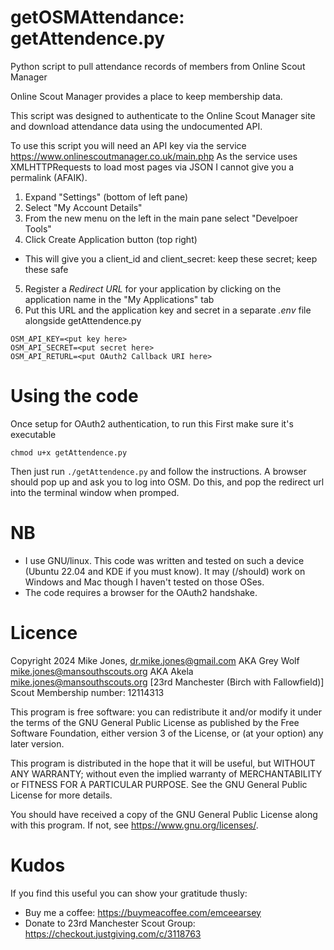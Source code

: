 # getOSMAttendance: getAttendence.py
Python script to pull attendance records of members from Online Scout Manager

Online Scout Manager provides a place to keep membership data.

This script was designed to authenticate to the Online Scout Manager site and download attendance data using the undocumented API.

To use this script you will need an API key via the service https://www.onlinescoutmanager.co.uk/main.php
As the service uses XMLHTTPRequests to load most pages via JSON I cannot give you a permalink (AFAIK). 
1. Expand "Settings" (bottom of left pane)
2. Select "My Account Details"
3. From the new menu on the left in the main pane select "Develpoer Tools"
4. Click Create Application button (top right)
  - This will give you a client_id and client_secret: keep these secret; keep these safe
5. Register a *Redirect URL* for your application by clicking on the application name in the "My Applications" tab
6. Put this URL and the application key and secret in a separate *.env* file alongside getAttendence.py
```
OSM_API_KEY=<put key here>
OSM_API_SECRET=<put secret here>
OSM_API_RETURL=<put OAuth2 Callback URI here>
```
# Using the code
Once setup for OAuth2 authentication, to run this
First make sure it's executable
```
chmod u+x getAttendence.py
```
Then just run ```./getAttendence.py``` and follow the instructions. A browser should pop up and ask you to log into OSM. Do this, and pop the redirect url into the terminal window when promped.

# NB
* I use GNU/linux. This code was written and tested on such a device (Ubuntu 22.04 and KDE if you must know). It may (/should) work on Windows and Mac though I haven't tested on those OSes. 
* The code requires a browser for the OAuth2 handshake. 

# Licence
Copyright 2024 Mike Jones, <dr.mike.jones@gmail.com>
AKA Grey Wolf <mike.jones@mansouthscouts.org>
AKA Akela <mike.jones@mansouthscouts.org>
[23rd Manchester (Birch with Fallowfield)]
Scout Membership number: 12114313

This program is free software: you can redistribute it and/or modify it under the terms of the GNU General Public License as published by the Free Software Foundation, either version 3 of the License, or (at your option) any later version.

This program is distributed in the hope that it will be useful, but WITHOUT ANY WARRANTY; without even the implied warranty of MERCHANTABILITY or FITNESS FOR A PARTICULAR PURPOSE. See the GNU General Public License for more details.

You should have received a copy of the GNU General Public License along with this program. If not, see <https://www.gnu.org/licenses/>.

# Kudos
If you find this useful you can show your gratitude thusly:
* Buy me a coffee: https://buymeacoffee.com/emceearsey
* Donate to 23rd Manchester Scout Group: https://checkout.justgiving.com/c/3118763
